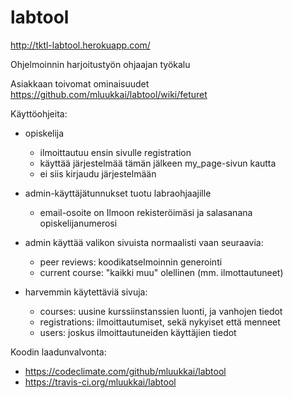 labtool
=======

http://tktl-labtool.herokuapp.com/

Ohjelmoinnin harjoitustyön ohjaajan työkalu

Asiakkaan toivomat ominaisuudet https://github.com/mluukkai/labtool/wiki/feturet

Käyttöohjeita:

- opiskelija 
  - ilmoittautuu ensin sivulle registration
  - käyttää järjestelmää tämän jälkeen my_page-sivun kautta
  - ei siis kirjaudu järjestelmään

- admin-käyttäjätunnukset tuotu labraohjaajille
  - email-osoite on Ilmoon rekisteröimäsi ja salasanana opiskelijanumerosi
- admin käyttää valikon sivuista normaalisti vaan seuraavia:
  - peer reviews: koodikatselmoinnin generointi
  - current course: "kaikki muu" olellinen (mm. ilmottautuneet)
- harvemmin käytettäviä sivuja:
  - courses: uusine kurssiinstanssien luonti, ja vanhojen tiedot 
  - registrations: ilmoittautumiset, sekä nykyiset että menneet
  - users: joskus ilmoittautuneiden käyttäjien tiedot

Koodin laadunvalvonta:

- https://codeclimate.com/github/mluukkai/labtool
- https://travis-ci.org/mluukkai/labtool

